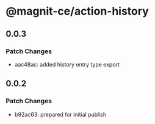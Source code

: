 # @magnit-ce/action-history

## 0.0.3

### Patch Changes

- aac48ac: added history entry type export

## 0.0.2

### Patch Changes

- b92ac63: prepared for initial publish
